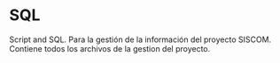 # SQL
Script and SQL. Para la gestión de la información del proyecto SISCOM.
Contiene todos los archivos de la gestion del proyecto.
